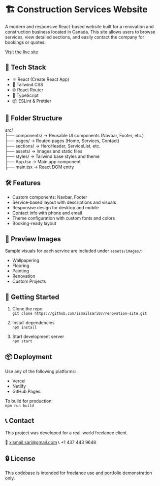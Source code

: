 # 🏗️ Construction Services Website

A modern and responsive React-based website built for a renovation and construction business located in Canada. This site allows users to browse services, view detailed sections, and easily contact the company for bookings or quotes.

[Visit the live site](https://www.lrcontractors.com)

## 🚀 Tech Stack

- ⚛️ React (Create React App)
- 🎨 Tailwind CSS
- 🌐 React Router
- 📝 TypeScript
- 📦 ESLint & Prettier

## 📁 Folder Structure

src/  
├── components/       → Reusable UI components (Navbar, Footer, etc.)  
├── pages/            → Routed pages (Home, Services, Contact)  
├── sections/         → HeroHeader, ServiceList, etc.  
├── assets/           → Images and static files  
├── styles/           → Tailwind base styles and theme  
├── App.tsx           → Main app component  
├── main.tsx          → React DOM entry  

## 🛠️ Features

- Custom components: Navbar, Footer
- Service-based layout with descriptions and visuals
- Responsive design for desktop and mobile
- Contact info with phone and email
- Theme configuration with custom fonts and colors
- Booking-ready layout

## 📸 Preview Images

Sample visuals for each service are included under `assets/images/`:
- Wallpapering
- Flooring
- Painting
- Renovation
- Custom Projects

## 🧪 Getting Started

1. Clone the repo  
   `git clone https://github.com/ismailsari07/renovation-site.git`

2. Install dependencies  
   `npm install`

3. Start development server  
   `npm start`

## 📦 Deployment

Use any of the following platforms:

- Vercel
- Netlify
- GitHub Pages

To build for production:  
`npm run build`

## 📞 Contact

This project was developed for a real-world freelance client.

📧 xismail.sari@gmail.com
📞 +1 437 443 9648

## 🔒 License

This codebase is intended for freelance use and portfolio demonstration only.
